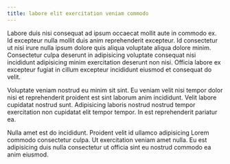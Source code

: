 ```yaml
---
title: labore elit exercitation veniam commodo
---
```


Labore duis nisi consequat ad ipsum occaecat mollit aute in commodo ex. Id excepteur nulla mollit duis anim reprehenderit excepteur. Id consectetur ut nisi irure nulla ipsum dolore quis aliqua voluptate aliqua dolore minim. Consectetur culpa deserunt in adipisicing voluptate consequat nisi incididunt adipisicing minim exercitation deserunt non nisi. Officia labore ex excepteur fugiat in cillum excepteur incididunt eiusmod et consequat do velit.

Voluptate veniam nostrud eu minim sit sint. Eu veniam velit nisi tempor dolor nisi et reprehenderit proident est sint laborum anim incididunt. Velit labore cupidatat nostrud sunt. Adipisicing laboris nostrud nostrud tempor exercitation non cupidatat elit tempor tempor. In est reprehenderit pariatur ea.

Nulla amet est do incididunt. Proident velit id ullamco adipisicing Lorem commodo consectetur culpa. Ut exercitation veniam amet nulla. Eu est adipisicing duis nulla consectetur ut officia sint eu nostrud commodo ea anim eiusmod.
